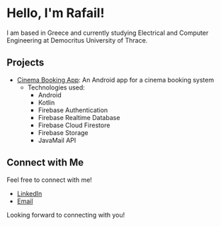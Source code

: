 # Hello, I'm Rafail!

I am based in Greece and currently studying Electrical and Computer Engineering at Democritus University of Thrace.

## Projects

- [Cinema Booking App](https://github.com/rafailpapastamou/cinema-booking-app): An Android app for a cinema booking system 
  - Technologies used:
    - Android
    - Kotlin
    - Firebase Authentication
    - Firebase Realtime Database
    - Firebase Cloud Firestore
    - Firebase Storage
    - JavaMail API

## Connect with Me

Feel free to connect with me!

- [LinkedIn](https://www.linkedin.com/in/rafail-papastamou/)
- [Email](mailto:rafail.papastamou@gmail.com)

Looking forward to connecting with you!
